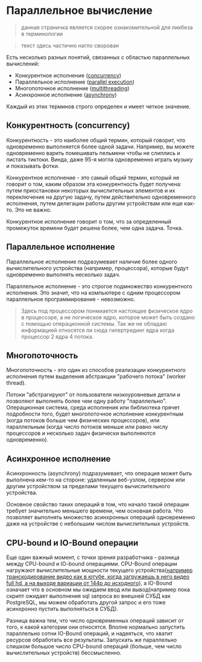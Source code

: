 # Параллельное вычисление

> данная страничка является скорее ознакомительной для ликбеза в терминологии

> текст здесь частично нагло сворован

Есть несколько разных понятий, связанных с областью параллельных вычислений:

- Конкурентное исполнение ([concurrency](https://en.wikipedia.org/wiki/Concurrent_computing))
- Параллельное исполнение ([parallel execution](https://en.wikipedia.org/wiki/Parallel_computing))
- Многопоточное исполнение ([multithreading](https://en.wikipedia.org/wiki/Multithreading_(computer_architecture)))
- Асинхронное исполнение ([asynchrony](https://en.wikipedia.org/wiki/Asynchrony_(computer_programming)))

Каждый из этих терминов строго определен и имеет четкое значение.

## Конкурентность (concurrency)

Конкурентность - это наиболее общий термин, который говорит, что одновременно выполняется более одной задачи. Например, вы можете одновременно варить помешивать пельмени чтобы не слиплись и листать тиктоки. Винда, даже 95-я могла одновременно играть музыку и показывать фотки.

Конкурентное исполнение - это самый общий термин, который не говорит о том, каким образом эта конкурентность будет получена: путем приостановки некоторых вычислительных элементов и их переключение на другую задачу, путем действительно одновременного исполнения, путем делегации работы другим устройствам или еще как-то. Это не важно.

Конкурентное исполнение говорит о том, что за определенный промежуток времени будет решена более, чем одна задача. Точка.

## Параллельное исполнение

Параллельное исполнение подразумевает наличие более одного вычислительного устройства (например, процессора), которые будут одновременно выполнять несколько задач.

Параллельное исполнение - это строгое подмножество конкурентного исполнения. Это значит, что на компьютере с одним процессором параллельное программирование - невозможно. 

> Здесь под процессором понмиается настоящее физическое ядро в процессоре, а не логическое ядро, которое может быть создано с помощью операционной системы. Так же не обладаю информацией относятся ли сюда гипертрединг ядра когда процессор 2 ядра 4 потока.

## Многопоточность

Многопоточность - это один из способов реализации конкурентного исполнения путем выделения абстракции "рабочего потока" (worker thread).

Потоки "абстрагируют" от пользователя низкоуровневые детали и позволяют выполнять более чем одну работу "параллельно". Операционная система, среда исполнения или библиотека прячет подробности того, будет многопоточное исполнение конкурентным (когда потоков больше чем физических процессоров), или параллельным (когда число потоков меньше или равно числу процессоров и несколько задач физически выполняются одновременно).

## Асинхронное исполнение

Асинхронность (asynchrony) подразумевает, что операция может быть выполнена кем-то на стороне: удаленным веб-узлом, сервером или другим устройством за пределами текущего вычислительного устройства.

Основное свойство таких операций в том, что начало такой операции требует значительно меньшего времени, чем основная работа. Что позволяет выполнять множество асинхронных операций одновременно даже на устройстве с небольшим числом вычислительных устройств.

## CPU-bound и IO-Bound операции

Еще один важный момент, с точки зрения разработчика - разница между CPU-bound и IO-bound операциями. CPU-Bound операции нагружают вычислительные мощности текущего устройства([например транскодирование видео как в ютубе, когда загружаешь в него видео full hd, а на выходе вариации от 144p до исходного](https://en.wikipedia.org/wiki/Transcoding)), а IO-Bound означает что в основном мы ожидаем ввод или вывод(например пока скрипт ожидает выполнения sql запроса во внешней СУБД как PostgreSQL, мы можем обработать другой запрос и его тоже асинхронно пустить выполняться в СУБД).

Разница важна тем, что число одновременных операций зависит от того, к какой категории они относятся. Вполне нормально запустить параллельно сотни IO-Bound операций, и надеяться, что хватит ресурсов обработать все результаты. Запускать же параллельно слишком большое число CPU-bound операций (больше, чем число вычислительных устройств) бессмысленно.

